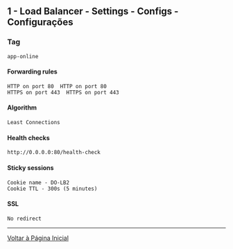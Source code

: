 ## 1 - Load Balancer - Settings - Configs - Configurações

### Tag
```
app-online
```

#### Forwarding rules
```
HTTP on port 80  HTTP on port 80
HTTPS on port 443  HTTPS on port 443
```

#### Algorithm 
```
Least Connections
```

#### Health checks 
```
http://0.0.0.0:80/health-check
```

#### Sticky sessions 
```
Cookie name - DO-LB2
Cookie TTL - 300s (5 minutes)
```

#### SSL
```
No redirect
```


***

[Voltar à Página Inicial](../README.md)